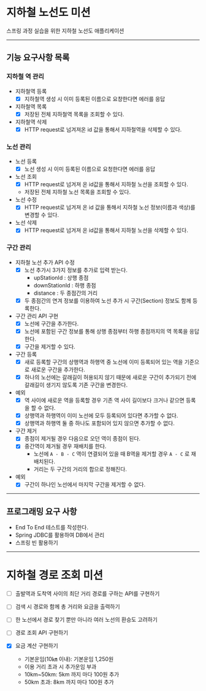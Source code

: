 # 지하철 노선도 미션
스프링 과정 실습을 위한 지하철 노선도 애플리케이션

---

## 기능 요구사항 목록

### 지하철 역 관리

- 지하철역 등록
  - [x] 지하철역 생성 시 이미 등록된 이름으로 요창한다면 에러를 응답
- 지하철역 목록
  - [x] 저장된 전체 지하철역 목록을 조회할 수 있다.
- 지하철역 삭제
  - [x] HTTP request로 넘겨져온 id 값을 통해서 지하철역을 삭제할 수 있다.

### 노선 관리

- 노선 등록
  - [x] 노선 생성 시 이미 등록된 이름으로 요청한다면 에러를 응답
- 노선 조회
  - [x] HTTP request로 넘겨져 온 id값을 통해서 지하철 노선을 조회할 수 있다.
  - 저장된 전체 지하철 노선 목록을 조회할 수 있다.
- 노선 수정
  - [x] HTTP request로 넘겨져 온 id 값을 통해서 지하철 노선 정보(이름과 색상)를 변경할 수 있다.
- 노선 삭제
  - [x] HTTP request로 넘겨져 온 id값을 통해서 지하철 노선을 삭제할 수 있다.

### 구간 관리

- 지하철 노선 추가 API 수정
  - [x] 노선 추가시 3가지 정보를 추가로 입력 받는다.
    - upStationId : 상행 종점
    - downStationId : 하행 종점
    - distance : 두 종점간의 거리
  - [x] 두 종점간의 연겨 정보를 이용하여 노선 추가 시 구간(Section) 정보도 함께 등록한다.

- 구간 관리 API 구현
  - [x] 노선에 구간을 추가한다.
  - [x] 노선에 포함된 구간 정보를 통해 상행 종점부터 하행 종점까지의 역 목록을 응답한다.
  - [x] 구간을 제거할 수 있다.

- 구간 등록 
  - [x] 새로 등록할 구간의 상행역과 하행역 중 노선에 이미 등록되어 있는 역을 기준으로 새로운 구간을 추가한다.
  - [x] 하나의 노선에는 갈래길이 허용되지 않기 때문에 새로운 구간이 추가되기 전에 갈래길이 생기지 않도록 기존 구간을 변경한다.

- 예외
  - [x] 역 사이에 새로운 역을 등록할 경우 기존 역 사이 길이보다 크거나 같으면 등록을 할 수 없다.
  - [x] 상행역과 하행역이 이미 노선에 모두 등록되어 있다면 추가할 수 없다.
  - [x] 상행역과 하행역 둘 중 하나도 포함되어 있지 않으면 추가할 수 없다.

- 구간 제거
  - [x] 종점이 제거될 경우 다음으로 오던 역이 종점이 된다.
  - [x] 중간역이 제거될 경우 재배치를 한다.
    - 노선에 `A - B - C` 역이 연결되어 있을 때 B역을 제거할 경우 `A - C` 로 재배치된다.
    - 거리는 두 구간의 거리의 합으로 정해진다.

- 예외
  - [x] 구간이 하나인 노선에서 마지막 구간을 제거할 수 없다.

---

## 프로그래밍 요구 사항

- End To End 테스트를 작성한다.
- Spring JDBC를 활용하여 DB에서 관리
- 스프링 빈 활용하기

---

# 지하철 경로 조회 미션

- [ ] 출발역과 도착역 사이의 최단 거리 경로를 구하는 API를 구현하기
- [ ] 검색 시 경로와 함께 총 거리와 요금을 출력하기
- [ ] 한 노선에서 경로 찾기 뿐만 아니라 여러 노선의 환승도 고려하기

- [ ] 경로 조회 API 구현하기
- [x] 요금 계산 구현하기
  - 기본운임(10㎞ 이내): 기본운임 1,250원
  - 이용 거리 초과 시 추가운임 부과
  - 10km~50km: 5km 까지 마다 100원 추가
  - 50km 초과: 8km 까지 마다 100원 추가
